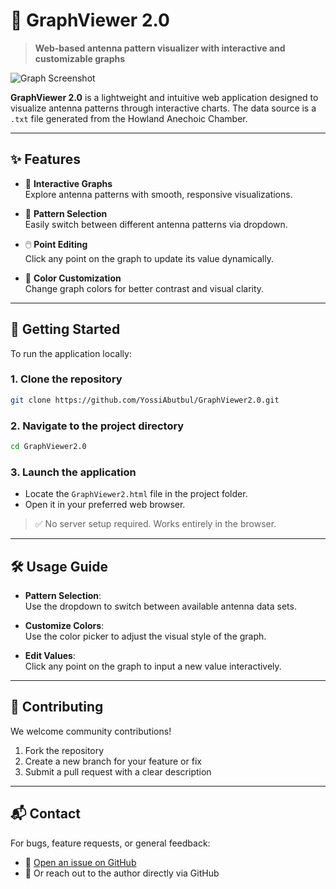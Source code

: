 # 📡 GraphViewer 2.0

> **Web-based antenna pattern visualizer with interactive and customizable graphs**

![Graph Screenshot](https://github.com/user-attachments/assets/44b46abb-06c1-4142-ae22-a691800afd7f)

**GraphViewer 2.0** is a lightweight and intuitive web application designed to visualize antenna patterns through interactive charts. The data source is a `.txt` file generated from the Howland Anechoic Chamber.

---

## ✨ Features

- 🎯 **Interactive Graphs**  
  Explore antenna patterns with smooth, responsive visualizations.

- 🔁 **Pattern Selection**  
  Easily switch between different antenna patterns via dropdown.

- 🖱️ **Point Editing**  
  Click any point on the graph to update its value dynamically.

- 🎨 **Color Customization**  
  Change graph colors for better contrast and visual clarity.

---

## 🚀 Getting Started

To run the application locally:

### 1. Clone the repository

```bash
git clone https://github.com/YossiAbutbul/GraphViewer2.0.git
```

### 2. Navigate to the project directory

```bash
cd GraphViewer2.0
```

### 3. Launch the application

- Locate the `GraphViewer2.html` file in the project folder.
- Open it in your preferred web browser.

> ✅ No server setup required. Works entirely in the browser.

---

## 🛠️ Usage Guide

- **Pattern Selection**:  
  Use the dropdown to switch between available antenna data sets.

- **Customize Colors**:  
  Use the color picker to adjust the visual style of the graph.

- **Edit Values**:  
  Click any point on the graph to input a new value interactively.

---

## 🤝 Contributing

We welcome community contributions!

1. Fork the repository
2. Create a new branch for your feature or fix
3. Submit a pull request with a clear description

---

## 📬 Contact

For bugs, feature requests, or general feedback:

- 📂 [Open an issue on GitHub](https://github.com/YossiAbutbul/GraphViewer2.0/issues)
- 📧 Or reach out to the author directly via GitHub
